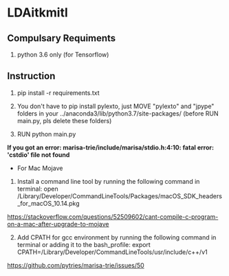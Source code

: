 # LDAitkmitl

## Compulsary Requiments

1. python 3.6 only (for Tensorflow)

## Instruction

1. pip install -r requirements.txt

2. You don't have to pip install pylexto, just MOVE "pylexto" and "jpype" folders in your ../anaconda3/lib/python3.7/site-packages/ (before RUN main.py, pls delete these folders)

3. RUN python main.py


<b>If you got an error: marisa-trie/include/marisa/stdio.h:4:10: fatal error: 'cstdio' file not found</b>

* For Mac Mojave

1. Install a command line tool by running the following command in terminal: open /Library/Developer/CommandLineTools/Packages/macOS_SDK_headers_for_macOS_10.14.pkg

https://stackoverflow.com/questions/52509602/cant-compile-c-program-on-a-mac-after-upgrade-to-mojave

2. Add CPATH for gcc environment by running the following command in terminal or adding it to the bash_profile: export CPATH=/Library/Developer/CommandLineTools/usr/include/c++/v1

https://github.com/pytries/marisa-trie/issues/50
